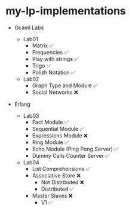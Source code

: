 # my-lp-implementations
- Ocaml Labs
  - Lab01
    - Matrix ✅
    - Frequencies ✅
    - Play with strings ✅
    - Trigo ✅
    - Polish Notation ✅
  - Lab02 
    - Graph Type and Module ✅
    - Social Networks ❌

- Erlang
   - Lab03 
      - Fact Module ✅
      - Sequential Module ✅
      - Expressions Module ❌
      - Ring Module ✅
      - Echo Module (Ping Pong Server) ✅
      - Dummy Calls Counter Server ✅
  - Lab04
      - List Comprehensions ✅
      - Associative Store ❌
        - Not Distributed ❌
        - Distributed ✅
      - Master Slaves ❌
        - V1 ✅
  
